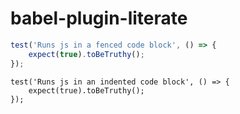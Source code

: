 # babel-plugin-literate

```js
test('Runs js in a fenced code block', () => {
	expect(true).toBeTruthy();
});
```

    test('Runs js in an indented code block', () => {
    	expect(true).toBeTruthy();
    });
